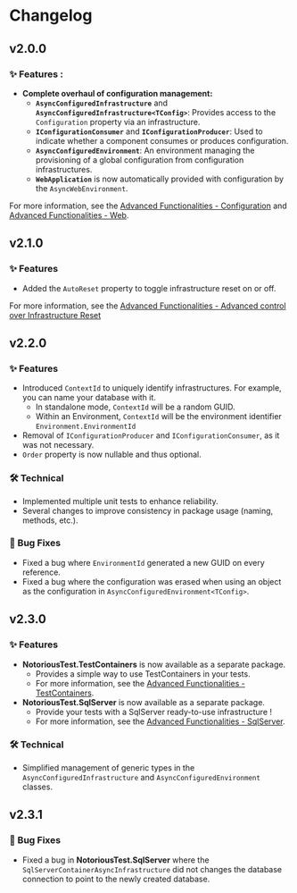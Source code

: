 # Changelog

## v2.0.0

### ✨ Features :

- **Complete overhaul of configuration management:**
  - **`AsyncConfiguredInfrastructure`** and **`AsyncConfiguredInfrastructure<TConfig>`**: Provides access to the `Configuration` property via an infrastructure.
  - **`IConfigurationConsumer`** and **`IConfigurationProducer`**: Used to indicate whether a component consumes or produces configuration.
  - **`AsyncConfiguredEnvironment`**: An environment managing the provisioning of a global configuration from configuration infrastructures.
  - **`WebApplication`** is now automatically provided with configuration by the `AsyncWebEnvironment`.

For more information, see the [Advanced Functionalities - Configuration](./README.md#configuration) and [Advanced Functionalities - Web](./README.md#web).

## v2.1.0

### ✨ Features

- Added the `AutoReset` property to toggle infrastructure reset on or off.

For more information, see the [Advanced Functionalities - Advanced control over Infrastructure Reset](./README.md#advanced-control-over-infrastructure-resets)

## v2.2.0

### ✨ Features

- Introduced `ContextId` to uniquely identify infrastructures. For example, you can name your database with it.
  - In standalone mode, `ContextId` will be a random GUID.
  - Within an Environment, `ContextId` will be the environment identifier `Environment.EnvironmentId`
- Removal of `IConfigurationProducer` and `IConfigurationConsumer`, as it was not necessary.
- `Order` property is now nullable and thus optional.

### 🛠 Technical

- Implemented multiple unit tests to enhance reliability.
- Several changes to improve consistency in package usage (naming, methods, etc.).

### 🐛 Bug Fixes

- Fixed a bug where `EnvironmentId` generated a new GUID on every reference.
- Fixed a bug where the configuration was erased when using an object as the configuration in `AsyncConfiguredEnvironment<TConfig>`.

## v2.3.0

### ✨ Features

- **NotoriousTest.TestContainers** is now available as a separate package.
  - Provides a simple way to use TestContainers in your tests.
  - For more information, see the [Advanced Functionalities - TestContainers](./README.md#testcontainers).
- **NotoriousTest.SqlServer** is now available as a separate package.
  - Provide your tests with a SqlServer ready-to-use infrastructure !
  - For more information, see the [Advanced Functionalities - SqlServer](./README.md#sql-server).

### 🛠 Technical

- Simplified management of generic types in the `AsyncConfiguredInfrastructure` and `AsyncConfiguredEnvironment` classes.

## v2.3.1

### 🐛 Bug Fixes

- Fixed a bug in **NotoriousTest.SqlServer** where the `SqlServerContainerAsyncInfrastructure` did not changes the database connection to point to the newly created database.